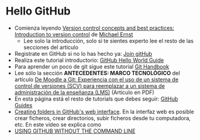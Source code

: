 # Hello GitHub

* Comienza leyendo [Version control concepts and best practices: Introduction to version control](https://homes.cs.washington.edu/~mernst/advice/version-control.html#Introduction_to_version_control) de [Michael Ernst](https://homes.cs.washington.edu/~mernst/)
    - Lee solo la introducción, solo si te sientes experto lee el resto de las secciones del artículo
* Registrate en GitHub si  no lo has hecho ya: [Join gitHub](https://github.com/join) 
* Realiza este tutorial introductorio: [GitHub Hello World Guide](https://guides.github.com/activities/hello-world/)
* Para aprender un poco de git sigue este tutorial [Git Handbook](https://guides.github.com/introduction/git-handbook/)
* Lee sólo la sección **ANTECEDENTES: MARCO TECNOLÓGICO** del artículo [De Moodle a Git: Experiencia con el uso de un sistema de control de versiones (SCV) para reemplazar a un sistema de administración de la enseñanza (LMS)](https://campusvirtual.ull.es/ocw/pluginfile.php/15275/mod_folder/content/0/de-moodle-a-git/experiencias_git.pdf?forcedownload=1) (Artículo en PDF)
* En esta página está el resto de tutorials que debes seguir: [GitHub Guides](https://guides.github.com/)
* [Creating folders in GitHub's web interface](https://www.youtube.com/watch?v=QCJgZZuB4tA). En la interfaz web es posible crear ficheros, crear directorios, subir ficheros desde tu computadora, etc. En este vídeo se explica como
* [USING GITHUB WITHOUT THE COMMAND LINE](https://pixelpioneers.co/blog/2017/using-github-without-the-command-line)


